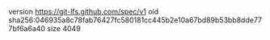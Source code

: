 version https://git-lfs.github.com/spec/v1
oid sha256:046935a8c78fab76427fc580181cc445b2e10a67bd89b53bb8dde777bf6a6a40
size 4049

